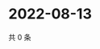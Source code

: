# 2022-08-13

共 0 条

<!-- BEGIN WEIBO -->
<!-- 最后更新时间 Sat Aug 13 2022 15:00:42 GMT+0800 (China Standard Time) -->

<!-- END WEIBO -->
